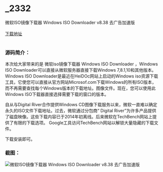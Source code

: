 # _2332
微软ISO镜像下载器 Windows ISO Downloader v8.38 去广告加速版
<br/></br>
[下载地址](https://www.uuid2.com/2332.html "下载地址")
<br/></br>
<h3>源码简介：</h3>
<p>本次给大家带来的是 微软iso镜像下载器 Windows ISO Downloader ，Windows ISO Downloader可以直接从微软服务器直接下载Windows 7,8.1,10和其他版本。 Windows ISO Downloader是最近在HeiDOc网站上启动的Windows iso资源下载工具，它使您可以直接从官方网站Microsof.com下载Windows的所有ISO版本，而不再需要查找每个Windows版本的下载地址。图像文件。现在，您可以使用此Windows ISO下载器直接选择需要下载的窗口的版本。<p>
<p>自从与Digital River合作提供Windows CD图像下载服务以来，微软一直难以确定永久的ISO文件下载地址。过去，微软通过分包商“ Digital River”为许多产品提供了磁盘映像。这些下载内容已于2014年初离线。后来微软在TechBench网站上提供了有限的下载选项。 Google工具访问TechBench网站以解锁大量隐藏的下载文件。<p>
<p>下载安装即可。<p>
<h3>截图：</h3>
<img src="https://www.uuid2.com/wp-content/uploads/img/202105/7bc84f1131.png" alt="微软ISO镜像下载器 Windows ISO Downloader v8.38 去广告加速版">
